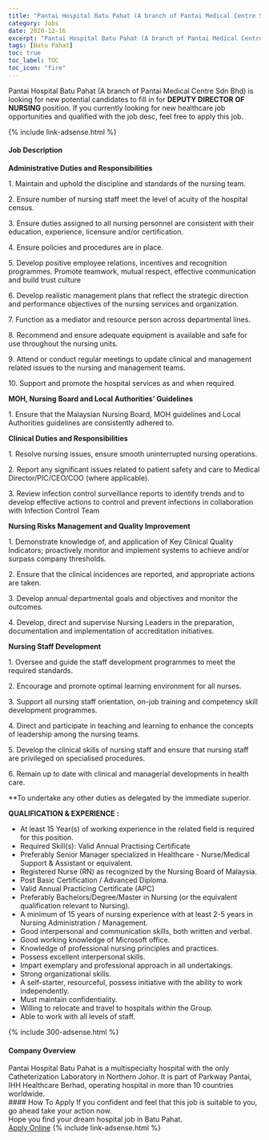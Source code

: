 ```yaml
---
title: "Pantai Hospital Batu Pahat (A branch of Pantai Medical Centre Sdn Bhd) Vacancies DEPUTY DIRECTOR OF NURSING" 
category: Jobs 
date: 2020-12-16 
excerpt: "Pantai Hospital Batu Pahat (A branch of Pantai Medical Centre Sdn Bhd) is currently looking for suitable person to fill in the DEPUTY DIRECTOR OF NURSING which positioned at Batu Pahat" 
tags: [Batu Pahat] 
toc: true 
toc_label: TOC 
toc_icon: "fire" 
--- 
```


<p>Pantai Hospital Batu Pahat (A branch of Pantai Medical Centre Sdn Bhd) is looking for new potential candidates to fill in for <b>DEPUTY DIRECTOR OF NURSING</b> position. If you currently looking for new healthcare job opportunities and qualified with the job desc, feel free to apply this job.
</p>{% include link-adsense.html %} 
<div><div><div><h4>Job Description</h4></div></div><div><div><span><div><p><strong>Administrative Duties and Responsibilities</strong></p><p>1. Maintain and uphold the discipline and standards of the nursing team.&#160;</p><p>2. Ensure number of nursing staff meet the level of acuity of the hospital census.</p><p>3. Ensure duties assigned to all nursing personnel are consistent with their education, experience, licensure and/or certification.&#160;</p><p>4. Ensure policies and procedures are in place.</p><p>5. Develop positive employee relations, incentives and recognition programmes. Promote teamwork, mutual respect, effective communication and build trust culture</p><p>6. Develop realistic management plans that reflect the strategic direction and performance objectives of the nursing services and organization.</p><p>7. Function as a mediator and resource person across departmental lines.</p><p>8. Recommend and ensure adequate equipment is available and safe for use throughout the nursing units.&#160;</p><p>9. Attend or conduct regular meetings to update clinical and management related issues to the nursing and management teams.&#160;</p><p>10. Support and promote the hospital services as and when required.</p><p><strong>MOH, Nursing Board and Local Authorities&#8217; Guidelines</strong></p><p>1. Ensure that the Malaysian Nursing Board, MOH guidelines and Local Authorities guidelines are consistently adhered to.</p><p><strong>Clinical Duties and Responsibilities</strong></p><p>1. Resolve nursing issues, ensure smooth uninterrupted nursing operations.</p><p>2. Report any significant issues related to patient safety and care to Medical Director/PIC/CEO/COO (where applicable).</p><p>3. Review infection control surveillance reports to identify trends and to develop effective actions to control and prevent infections in collaboration with Infection Control Team</p><p><strong>Nursing Risks Management and Quality Improvement</strong></p><p>1. Demonstrate knowledge of, and application of Key Clinical Quality Indicators; proactively monitor and implement systems to achieve and/or surpass company thresholds.</p><p>2. Ensure that the clinical incidences are reported, and appropriate actions are taken.</p><p>3. Develop annual departmental goals and objectives and monitor the outcomes.</p><p>4. Develop, direct and supervise Nursing Leaders in the preparation, documentation and implementation of accreditation initiatives.</p><p><strong>Nursing Staff Development</strong>&#160;</p><p>1. Oversee and guide the staff development programmes to meet the required standards.&#160;&#160;</p><p>2. Encourage and promote optimal learning environment for all nurses.&#160;</p><p>3. Support all nursing staff orientation, on-job training and competency skill development programmes.</p><p>4. Direct and participate in teaching and learning to enhance the concepts of leadership among the nursing teams.</p><p>5. Develop the clinical skills of nursing staff and ensure that nursing staff are privileged on specialised procedures.</p><p>6. Remain up to date with clinical and managerial developments in health care.&#160;</p><p>**To undertake any other duties as delegated by the immediate superior.</p><p><strong>QUALIFICATION &amp; EXPERIENCE :</strong></p><ul><li>At least 15&#160;Year(s) of working experience in the related field is required for this position.</li><li>Required Skill(s): Valid Annual Practising Certificate</li><li>Preferably Senior Manager specialized in Healthcare - Nurse/Medical Support &amp; Assistant or equivalent.</li><li>Registered Nurse (RN) as recognized by the Nursing Board of Malaysia.</li><li>Post Basic Certification / Advanced Diploma.</li><li>Valid Annual Practicing Certificate (APC)</li><li>Preferably Bachelors/Degree/Master in Nursing (or the equivalent qualification relevant to Nursing).</li><li>A minimum of 15 years of nursing experience with at least 2-5 years in Nursing Administration / Management.</li><li>Good interpersonal and communication skills, both written and verbal.</li><li>Good working knowledge of Microsoft office.</li><li>Knowledge of professional nursing principles and practices.</li><li>Possess excellent interpersonal skills.</li><li>Impart exemplary and professional approach in all undertakings.</li><li>Strong organizational skills.</li><li>A self-starter, resourceful, possess initiative with the ability to work independently.</li><li>Must maintain confidentiality.</li><li>Willing to relocate and travel to hospitals within the Group.</li><li>Able to work with all levels of staff.</li></ul></div></span></div></div></div> 
{% include 300-adsense.html %} 
<div><div><div><h4>Company Overview</h4></div></div><div><div><span><div><div>Pantai Hospital Batu Pahat is a multispecialty hospital with the only Catheterization Laboratory in Northern Johor. It is part of Parkway Pantai, IHH Healthcare Berhad, operating hospital in more than 10 countries worldwide.</div></div></span></div></div></div> 
#### How To Apply 
If you confident and feel that this job is suitable to you, go ahead take your action now. <br/> 
Hope you find your dream hospital job in Batu Pahat. <br/> 
<a href="https://www.jobstreet.com.my/en/job/deputy-director-of-nursing-4425561?jobId=jobstreet-my-job-4425561&sectionRank=13&token=0~b8ed6501-0983-471c-bed7-364adb192ce5&fr=SRP%20View%20In%20New%20Ta" class="btn btn--warning" target="_blank" rel="nofollow noopenner">Apply Online</a> 
{% include link-adsense.html %} 